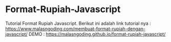 # Format-Rupiah-Javascript
Tutorial Format Rupiah Javascript. 
Berikut ini adalah link tutorial nya : https://www.malasngoding.com/membuat-format-rupiah-dengan-javascript/
DEMO : https://malasngoding.github.io/format-rupiah-javascript/
